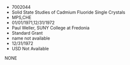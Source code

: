 * 7002044
* Solid State Studies of Cadmium Fluoride Single Crystals
* MPS,CHE
* 01/01/1971,12/31/1972
* Paul Weller, SUNY College at Fredonia
* Standard Grant
*   name not available
* 12/31/1972
* USD Not Available

NONE